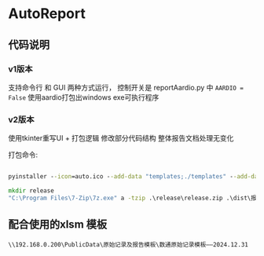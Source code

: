 # AutoReport

## 代码说明

### v1版本
支持命令行 和 GUI 两种方式运行， 控制开关是 reportAardio.py 中 `AARDIO = False`
使用aardio打包出windows exe可执行程序

### v2版本
使用tkinter重写UI + 打包逻辑
修改部分代码结构
整体报告文档处理无变化

打包命令:
```cmd

pyinstaller --icon=auto.ico --add-data "templates;./templates" --add-data "potin.png;."  --add-data "auto.ico;." --clean -w -D report_tk.py --noconfirm -n 报告自动化生成工具软件

mkdir release
"C:\Program Files\7-Zip\7z.exe" a -tzip .\release\release.zip .\dist\报告自动化生成工具软件\*

```


## 配合使用的xlsm 模板
`\\192.168.0.200\PublicData\原始记录及报告模板\数通原始记录模板——2024.12.31`


